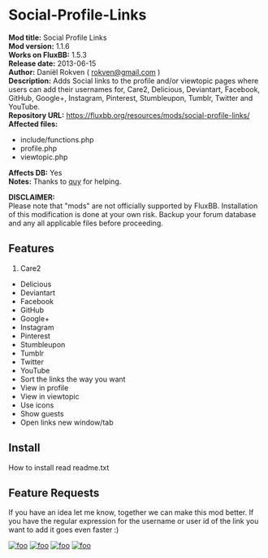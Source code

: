 # Social-Profile-Links

**Mod title:**  Social Profile Links  
**Mod version:**      1.1.6  
**Works on FluxBB:**  1.5.3  
**Release date:**     2013-06-15  
**Author:**           Daniël Rokven ( rokven@gmail.com )  
**Description:**  Adds Social links to the profile and/or viewtopic pages where users can add their usernames for, Care2, Delicious, Deviantart, Facebook, GitHub, Google+, Instagram, Pinterest, Stumbleupon, Tumblr, Twitter and YouTube.  
**Repository URL:**  https://fluxbb.org/resources/mods/social-profile-links/  
**Affected files:**  

*   include/functions.php  
*   profile.php  
*   viewtopic.php  

**Affects DB:**  Yes  
**Notes:** Thanks to [quy]([https://fluxbb.org/forums/profile.php?id=22) for helping.  

**DISCLAIMER:**  
Please note that "mods" are not officially supported by
FluxBB. Installation of this modification is done at 
your own risk. Backup your forum database and any
all applicable files before proceeding.

## Features
1. Care2
* Delicious
* Deviantart
* Facebook
* GitHub
* Google+
* Instagram
* Pinterest
* Stumbleupon
* Tumblr
* Twitter
* YouTube
* Sort the links the way you want
* View in profile
* View in viewtopic
* Use icons
* Show guests
* Open links new window/tab

## Install ##
How to install read readme.txt  

## Feature Requests
If you have an idea let me know, together we can make this mod better.
If you have the regular expression for the username or user id of the link you want to add it goes
even faster :)

[![foo](http://s20.postimg.org/vimt9agrt/kierownik_s_profile_Fluxbb_Social_Profile_Li.png)](http://postimg.org/image/vimt9agrt/)
[![foo](http://s20.postimg.org/d5qtcgvop/Social_Profile_Links_Administration_Fluxbb.png)](http://postimg.org/image/d5qtcgvop/)
[![foo](http://s20.postimg.org/5lt4wod49/Social_Profile_Links_Profile_Fluxbb_Social.png)](http://postimg.org/image/5lt4wod49/)
[![foo](http://s20.postimg.org/7t1yyc7s9/Test_topic_Page_1_Test_forum_Fluxbb_Soci.png)](http://postimg.org/image/7t1yyc7s9/)